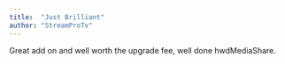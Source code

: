 ```yaml
---
title:  "Just Brilliant"
author: "StreamProTv"
---
```

Great add on and well worth the upgrade fee, well done hwdMediaShare.